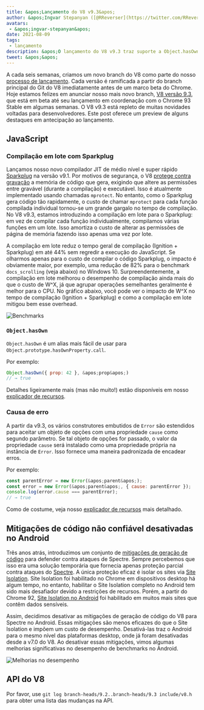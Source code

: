```yaml
---
title: &apos;Lançamento do V8 v9.3&apos;
author: &apos;Ingvar Stepanyan ([@RReverser](https://twitter.com/RReverser))&apos;
avatars:
 - &apos;ingvar-stepanyan&apos;
date: 2021-08-09
tags:
 - lançamento
description: &apos;O lançamento do V8 v9.3 traz suporte a Object.hasOwn e causas de erro, melhora o desempenho da compilação e desativa as mitigações de geração de código não confiável no Android.&apos;
tweet: &apos;&apos;
---
```

A cada seis semanas, criamos um novo branch do V8 como parte do nosso [processo de lançamento](https://v8.dev/docs/release-process). Cada versão é ramificada a partir do branch principal do Git do V8 imediatamente antes de um marco beta do Chrome. Hoje estamos felizes em anunciar nosso mais novo branch, [V8 versão 9.3](https://chromium.googlesource.com/v8/v8.git/+log/branch-heads/9.3), que está em beta até seu lançamento em coordenação com o Chrome 93 Stable em algumas semanas. O V8 v9.3 está repleto de muitas novidades voltadas para desenvolvedores. Este post oferece um preview de alguns destaques em antecipação ao lançamento.

<!--truncate-->
## JavaScript

### Compilação em lote com Sparkplug

Lançamos nosso novo compilador JIT de médio nível e super rápido [Sparkplug](https://v8.dev/blog/sparkplug) na versão v9.1. Por motivos de segurança, o V8 [protege contra gravação](https://en.wikipedia.org/wiki/W%5EX) a memória de código que gera, exigindo que altere as permissões entre gravável (durante a compilação) e executável. Isso é atualmente implementado usando chamadas `mprotect`. No entanto, como o Sparkplug gera código tão rapidamente, o custo de chamar `mprotect` para cada função compilada individual tornou-se um grande gargalo no tempo de compilação. No V8 v9.3, estamos introduzindo a compilação em lote para o Sparkplug: em vez de compilar cada função individualmente, compilamos várias funções em um lote. Isso amortiza o custo de alterar as permissões de página de memória fazendo isso apenas uma vez por lote.

A compilação em lote reduz o tempo geral de compilação (Ignition + Sparkplug) em até 44% sem regredir a execução do JavaScript. Se olharmos apenas para o custo de compilar o código Sparkplug, o impacto é obviamente maior, por exemplo, uma redução de 82% para o benchmark `docs_scrolling` (veja abaixo) no Windows 10. Surpreendentemente, a compilação em lote melhorou o desempenho de compilação ainda mais do que o custo de W^X, já que agrupar operações semelhantes geralmente é melhor para o CPU. No gráfico abaixo, você pode ver o impacto de W^X no tempo de compilação (Ignition + Sparkplug) e como a compilação em lote mitigou bem esse overhead.

![Benchmarks](/_img/v8-release-93/sparkplug.svg)

### `Object.hasOwn`

`Object.hasOwn` é um alias mais fácil de usar para `Object.prototype.hasOwnProperty.call`.

Por exemplo:

```javascript
Object.hasOwn({ prop: 42 }, &apos;prop&apos;)
// → true
```

Detalhes ligeiramente mais (mas não muito!) estão disponíveis em nosso [explicador de recursos](https://v8.dev/features/object-has-own).

### Causa de erro

A partir da v9.3, os vários construtores embutidos de `Error` são estendidos para aceitar um objeto de opções com uma propriedade `cause` como segundo parâmetro. Se tal objeto de opções for passado, o valor da propriedade `cause` será instalado como uma propriedade própria na instância de `Error`. Isso fornece uma maneira padronizada de encadear erros.

Por exemplo:

```javascript
const parentError = new Error(&apos;parent&apos;);
const error = new Error(&apos;parent&apos;, { cause: parentError });
console.log(error.cause === parentError);
// → true
```

Como de costume, veja nosso [explicador de recursos](https://v8.dev/features/error-cause) mais detalhado.

## Mitigações de código não confiável desativadas no Android

Três anos atrás, introduzimos um conjunto de [mitigações de geração de código](https://v8.dev/blog/spectre) para defender contra ataques de Spectre. Sempre percebemos que isso era uma solução temporária que fornecia apenas proteção parcial contra ataques do [Spectre](https://spectreattack.com/spectre.pdf). A única proteção eficaz é isolar os sites via [Site Isolation](https://blog.chromium.org/2021/03/mitigating-side-channel-attacks.html). Site Isolation foi habilitado no Chrome em dispositivos desktop há algum tempo, no entanto, habilitar o Site Isolation completo no Android tem sido mais desafiador devido a restrições de recursos. Porém, a partir do Chrome 92, [Site Isolation no Android](https://security.googleblog.com/2021/07/protecting-more-with-site-isolation.html) foi habilitado em muitos mais sites que contêm dados sensíveis.

Assim, decidimos desativar as mitigações de geração de código do V8 para Spectre no Android. Essas mitigações são menos eficazes do que o Site Isolation e impõem um custo de desempenho. Desativá-las traz o Android para o mesmo nível das plataformas desktop, onde já foram desativadas desde a v7.0 do V8. Ao desativar essas mitigações, vimos algumas melhorias significativas no desempenho de benchmarks no Android.

![Melhorias no desempenho](/_img/v8-release-93/code-mitigations.svg)

## API do V8

Por favor, use `git log branch-heads/9.2..branch-heads/9.3 include/v8.h` para obter uma lista das mudanças na API.
